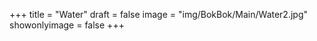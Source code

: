 +++
title = "Water"
draft = false
image = "img/BokBok/Main/Water2.jpg"
showonlyimage = false
+++

<!--more-->

